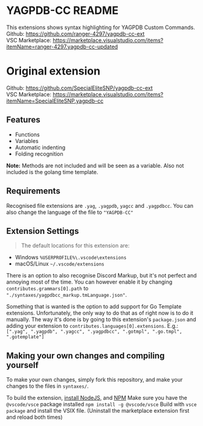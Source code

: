 # YAGPDB-CC README

This extensions shows syntax highlighting for YAGPDB Custom Commands.  
Github: https://github.com/ranger-4297/yagpdb-cc-ext  
VSC Marketplace: https://marketplace.visualstudio.com/items?itemName=ranger-4297.yagpdb-cc-updated

# Original extension
Github: https://github.com/SpecialEliteSNP/yagpdb-cc-ext  
VSC Marketplace: https://marketplace.visualstudio.com/items?itemName=SpecialEliteSNP.yagpdb-cc

## Features

- Functions
- Variables
- Automatic indenting
- Folding recognition

**Note:** Methods are not included and will be seen as a variable. Also not included is the golang time template.

## Requirements

Recognised file extensions are `.yag`, `.yagpdb`, `yagcc` and `.yagpdbcc`. 
You can also change the language of the file to `"YAGPDB-CC"`

## Extension Settings
> The default locations for this extension are:
- Windows `%USERPROFILE%\.vscode\extensions`
- macOS/Linux `~/.vscode/extensions`

There is an option to also recognise Discord Markup, but it's not perfect and annoying most of the time. 
You can however enable it by changing `contributes.grammars[0].path` to `"./syntaxes/yagpdbcc_markup.tmLanguage.json"`.

Something that is wanted is the option to add support for Go Template extensions. Unfortunately, the only way to do that as of right now is to do it manually. 
The way it's done is by going to this extension's `package.json` and adding your extension to `contributes.languages[0].extensions`. 
E.g.: `[".yag", ".yagpdb", ".yagcc", ".yagpdbcc", ".gotmpl", ".go.tmpl", ".gotemplate"]`

## Making your own changes and compiling yourself
To make your own changes, simply fork this repository, and make your changes to the files in `syntaxes/`. 

To build the extension, [install NodeJS](https://nodejs.org/en), and [NPM](https://www.npmjs.com/) 
Make sure you have the `@vscode/vsce` package installed `npm install -g @vscode/vsce` 
Build with `vsce package` and install the VSIX file. (Uninstall the marketplace extension first and reload both times)